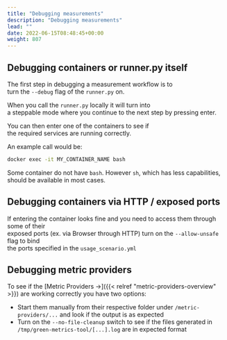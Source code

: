 ```yaml
---
title: "Debugging measurements"
description: "Debugging measurements"
lead: ""
date: 2022-06-15T08:48:45+00:00
weight: 807
---
```


## Debugging containers or runner.py itself

The first step in debugging a measurement workflow is to  
turn the `--debug` flag of the `runner.py` on.

When you call the `runner.py` locally it will turn into  
a steppable mode where you continue to the next step by pressing enter.

You can then enter one of the containers to see if  
the required services are running correctly.

An example call would be:

```bash
docker exec -it MY_CONTAINER_NAME bash
```

Some container do not have `bash`. However `sh`, which has less capabilities,  
should be available in most cases.

## Debugging containers via HTTP / exposed ports

If entering the container looks fine and you need to access them through some of their  
exposed ports (ex. via Browser through HTTP) turn on the `--allow-unsafe` flag to bind  
the ports specified in the `usage_scenario.yml`

## Debugging metric providers

To see if the [Metric Providers →]({{< relref "metric-providers-overview" >}}) are working correctly you have two options:

- Start them manually from their respective folder under `/metric-providers/...` and look if the output is as expected
- Turn on the `--no-file-cleanup` switch to see if the files generated in `/tmp/green-metrics-tool/[...].log` are in expected format
